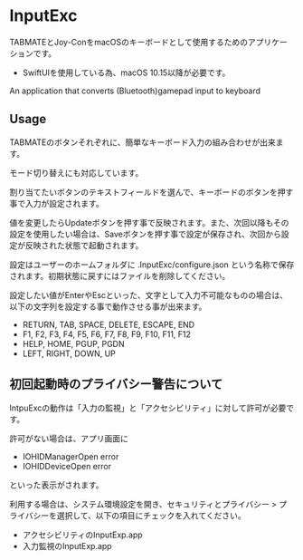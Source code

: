 # InputExc

TABMATEとJoy-ConをmacOSのキーボードとして使用するためのアプリケーションです。

* SwiftUIを使用している為、macOS 10.15以降が必要です。

An application that converts (Bluetooth)gamepad input to keyboard


## Usage

TABMATEのボタンそれぞれに、簡単なキーボード入力の組み合わせが出来ます。

モード切り替えにも対応しています。

割り当てたいボタンのテキストフィールドを選んで、キーボードのボタンを押す事で入力が設定されます。

値を変更したらUpdateボタンを押す事で反映されます。また、次回以降もその設定を使用したい場合は、Saveボタンを押す事で設定が保存され、次回から設定が反映された状態で起動されます。

設定はユーザーのホームフォルダに .InputExc/configure.json という名称で保存されます。初期状態に戻すにはファイルを削除してください。

設定したい値がEnterやEscといった、文字として入力不可能なものの場合は、以下の文字列を設定する事で動作させる事が出来ます。

* RETURN, TAB, SPACE, DELETE, ESCAPE, END
* F1, F2, F3, F4, F5, F6, F7, F8, F9, F10, F11, F12
* HELP, HOME, PGUP, PGDN
* LEFT, RIGHT, DOWN, UP

## 初回起動時のプライバシー警告について

IntpuExcの動作は「入力の監視」と「アクセシビリティ」に対して許可が必要です。

許可がない場合は、アプリ画面に

* IOHIDManagerOpen error
* IOHIDDeviceOpen error

といった表示がされます。

利用する場合は、システム環境設定を開き、セキュリティとプライバシー > プライバシーを選択して、以下の項目にチェックを入れてください。

* アクセシビリティのInputExp.app
* 入力監視のInputExp.app
